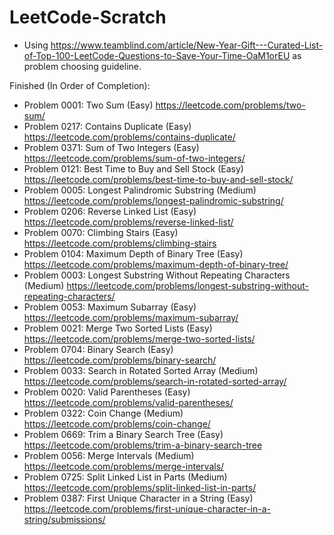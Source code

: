 # LeetCode-Scratch

  - Using https://www.teamblind.com/article/New-Year-Gift---Curated-List-of-Top-100-LeetCode-Questions-to-Save-Your-Time-OaM1orEU as problem choosing guideline. 

Finished (In Order of Completion): 
  - Problem 0001: Two Sum (Easy) https://leetcode.com/problems/two-sum/
  - Problem 0217: Contains Duplicate (Easy) https://leetcode.com/problems/contains-duplicate/
  - Problem 0371: Sum of Two Integers (Easy) https://leetcode.com/problems/sum-of-two-integers/
  - Problem 0121: Best Time to Buy and Sell Stock (Easy) https://leetcode.com/problems/best-time-to-buy-and-sell-stock/
  - Problem 0005: Longest Palindromic Substring (Medium) https://leetcode.com/problems/longest-palindromic-substring/
  - Problem 0206: Reverse Linked List (Easy) https://leetcode.com/problems/reverse-linked-list/
  - Problem 0070: Climbing Stairs (Easy) https://leetcode.com/problems/climbing-stairs
  - Problem 0104: Maximum Depth of Binary Tree (Easy) https://leetcode.com/problems/maximum-depth-of-binary-tree/
  - Problem 0003: Longest Substring Without Repeating Characters (Medium) https://leetcode.com/problems/longest-substring-without-repeating-characters/
  - Problem 0053: Maximum Subarray (Easy) https://leetcode.com/problems/maximum-subarray/
  - Problem 0021: Merge Two Sorted Lists (Easy) https://leetcode.com/problems/merge-two-sorted-lists/
  - Problem 0704: Binary Search (Easy) https://leetcode.com/problems/binary-search/
  - Problem 0033: Search in Rotated Sorted Array (Medium) https://leetcode.com/problems/search-in-rotated-sorted-array/
  - Problem 0020: Valid Parentheses (Easy) https://leetcode.com/problems/valid-parentheses/
  - Problem 0322: Coin Change (Medium) https://leetcode.com/problems/coin-change/
  - Problem 0669: Trim a Binary Search Tree (Easy) https://leetcode.com/problems/trim-a-binary-search-tree
  - Problem 0056: Merge Intervals (Medium) https://leetcode.com/problems/merge-intervals/
  - Problem 0725: Split Linked List in Parts (Medium) https://leetcode.com/problems/split-linked-list-in-parts/
  - Problem 0387: First Unique Character in a String (Easy) https://leetcode.com/problems/first-unique-character-in-a-string/submissions/
